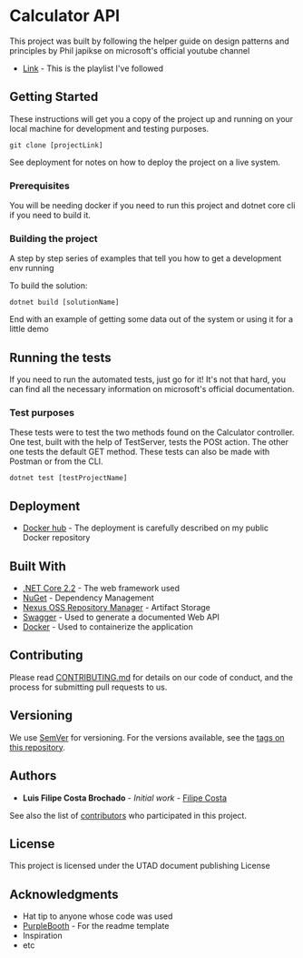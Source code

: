 # Calculator API

This project was built by following the helper guide on design patterns and principles by Phil japikse on microsoft's official youtube channel

*  [Link](https://www.youtube.com/watch?v=agkWYPUcLpg&list=PLHe0ejrMrA0NmggiJNtzGgPt6ITtYz16g) - This is the playlist I've followed 

## Getting Started

These instructions will get you a copy of the project up and running on your local machine for development and testing purposes. 

```
git clone [projectLink]
```

See deployment for notes on how to deploy the project on a live system.

### Prerequisites

You will be needing docker if you need to run this project and dotnet core cli if you need to build it.

### Building the project

A step by step series of examples that tell you how to get a development env running

To build the solution:

```
dotnet build [solutionName]
```

End with an example of getting some data out of the system or using it for a little demo

## Running the tests

If you need to run the automated tests, just go for it! It's not that hard, you can find all the necessary information on microsoft's official documentation.

### Test purposes

These tests were to test the two methods found on the Calculator controller. One test, built with the help of TestServer, tests the POSt action. The other one tests the default GET method.
These tests can also be made with Postman or from the CLI.

```
dotnet test [testProjectName]
```

## Deployment

* [Docker hub](https://hub.docker.com/r/olevezinho/calculator) - The deployment is carefully described on my public Docker repository

## Built With

* [.NET Core 2.2](https://dotnet.microsoft.com/download/dotnet-core/2.2) - The web framework used
* [NuGet](https://www.nuget.org/) - Dependency Management
* [Nexus OSS Repository Manager](https://hub.docker.com/r/sonatype/nexus/tags) - Artifact Storage
* [Swagger](https://swagger.io/) - Used to generate a documented Web API
* [Docker](https://www.docker.com/) - Used to containerize the application

## Contributing

Please read [CONTRIBUTING.md](https://gitlab.com/Filipe_Costa) for details on our code of conduct, and the process for submitting pull requests to us.

## Versioning

We use [SemVer](http://semver.org/) for versioning. For the versions available, see the [tags on this repository](https://github.com/your/project/tags). 

## Authors

* **Luis Filipe Costa Brochado** - *Initial work* - [Filipe Costa](https://gitlab.com/Filipe_Costa)

See also the list of [contributors](https://github.com/your/project/contributors) who participated in this project.

## License

This project is licensed under the UTAD document publishing License

## Acknowledgments

* Hat tip to anyone whose code was used
* [PurpleBooth](https://gist.github.com/PurpleBooth/109311bb0361f32d87a2) - For the readme template
* Inspiration
* etc
